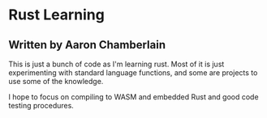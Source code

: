 # Rust Learning
## Written by Aaron Chamberlain

This is just a bunch of code as I'm learning rust. Most of it is just experimenting with standard language functions, and some are projects to use some of the knowledge.

I hope to focus on compiling to WASM and embedded Rust and good code testing procedures.